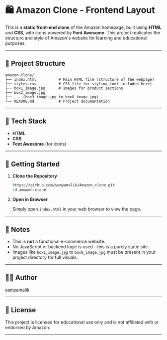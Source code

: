 

# 🛍️ Amazon Clone - Frontend Layout

This is a **static front-end clone** of the Amazon homepage, built using **HTML** and **CSS**, with icons powered by **Font Awesome**. This project replicates the structure and style of Amazon's website for learning and educational purposes.

---


## 📁 Project Structure

```plaintext
amazon-clone/
├── index.html          # Main HTML file (structure of the webpage)
├── styles.css          # CSS file for styling (not included here)
├── box1_image.jpg      # Images for product sections
├── box2_image.jpg
├── ... (box3_image.jpg to box8_image.jpg)
└── README.md           # Project documentation
```

---

## 🧰 Tech Stack

- **HTML**
- **CSS**
- **Font Awesome** (for icons)

---

## 🚀 Getting Started

1. **Clone the Repository**

   ```bash
   https://github.com/samyamalik/Amazon_clone.git
   cd amazon-clone
   ```

2. **Open in Browser**

   Simply open `index.html` in your web browser to view the page.
 
---


## 📝 Notes

- This is **not** a functional e-commerce website.
- No JavaScript or backend logic is used—this is a purely static site.
- Images like `box1_image.jpg` to `box8_image.jpg` must be present in your project directory for full visuals.

---



## 🧑‍💻 Author
[samyamalik](https://github.com/samyamalik)

---

## 📄 License

This project is licensed for educational use only and is not affiliated with or endorsed by Amazon.

---
